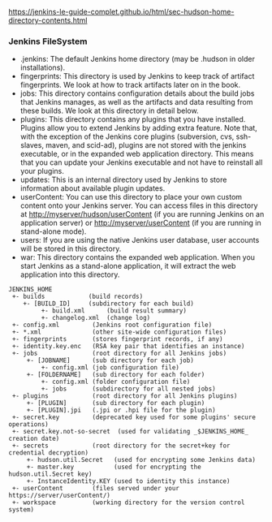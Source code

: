 <https://jenkins-le-guide-complet.github.io/html/sec-hudson-home-directory-contents.html>

### Jenkins FileSystem

- .jenkins:  The default Jenkins home directory (may be .hudson in older installations).
- fingerprints:  This directory is used by Jenkins to keep track of artifact fingerprints. We look at how to track artifacts later on in the book.
- jobs:  This directory contains configuration details about the build jobs that Jenkins manages, as well as the artifacts and data resulting from these builds. We look at this directory in detail below.
- plugins:  This directory contains any plugins that you have installed. Plugins allow you to extend Jenkins by adding extra feature. Note that, with the exception of the Jenkins core plugins (subversion, cvs, ssh-slaves, maven, and scid-ad), plugins are not stored with the jenkins executable, or in the expanded web application directory. This means that you can update your Jenkins executable and not have to reinstall all your plugins.
- updates:  This is an internal directory used by Jenkins to store information about available plugin updates.
- userContent:  You can use this directory to place your own custom content onto your Jenkins server. You can access files in this directory at <http://myserver/hudson/userContent> (if you are running Jenkins on an application server) or <http://myserver/userContent> (if you are running in stand-alone mode).
- users:  If you are using the native Jenkins user database, user accounts will be stored in this directory.
- war:  This directory contains the expanded web application. When you start Jenkins as a stand-alone application, it will extract the web application into this directory.

```
JENKINS_HOME
 +- builds            (build records)
    +- [BUILD_ID]     (subdirectory for each build)
         +- build.xml      (build result summary)
         +- changelog.xml  (change log)
 +- config.xml         (Jenkins root configuration file)
 +- *.xml              (other site-wide configuration files)
 +- fingerprints       (stores fingerprint records, if any)
 +- identity.key.enc   (RSA key pair that identifies an instance)
 +- jobs               (root directory for all Jenkins jobs)
     +- [JOBNAME]      (sub directory for each job)
         +- config.xml (job configuration file)
     +- [FOLDERNAME]   (sub directory for each folder)
         +- config.xml (folder configuration file)
         +- jobs       (subdirectory for all nested jobs)
 +- plugins            (root directory for all Jenkins plugins)
     +- [PLUGIN]       (sub directory for each plugin)
     +- [PLUGIN].jpi   (.jpi or .hpi file for the plugin)
 +- secret.key         (deprecated key used for some plugins' secure operations)
 +- secret.key.not-so-secret  (used for validating _$JENKINS_HOME_ creation date)
 +- secrets            (root directory for the secret+key for credential decryption)
     +- hudson.util.Secret   (used for encrypting some Jenkins data)
     +- master.key           (used for encrypting the hudson.util.Secret key)
     +- InstanceIdentity.KEY (used to identity this instance)
 +- userContent        (files served under your https://server/userContent/)
 +- workspace          (working directory for the version control system)
```
